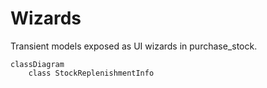 # Wizards

Transient models exposed as UI wizards in purchase_stock.

```mermaid
classDiagram
    class StockReplenishmentInfo
```
